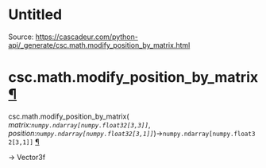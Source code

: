 # Untitled

Source: https://cascadeur.com/python-api/_generate/csc.math.modify_position_by_matrix.html

# csc.math.modify\_position\_by\_matrix [¶](https://cascadeur.com/python-api/_generate/csc.math.modify_position_by_matrix.html\#csc-math-modify-position-by-matrix "Permalink to this heading")

csc.math.modify\_position\_by\_matrix( _matrix:`numpy.ndarray[numpy.float32[3,3]]`_, _position:`numpy.ndarray[numpy.float32[3,1]]`_)→`numpy.ndarray[numpy.float32[3,1]]` [¶](https://cascadeur.com/python-api/_generate/csc.math.modify_position_by_matrix.html#csc.math.modify_position_by_matrix "Permalink to this definition")

-\> Vector3f